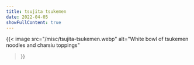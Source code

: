 ```yaml
---
title: tsujita tsukemen
date: 2022-04-05
showFullContent: true
---
```


{{<
  image
  src="/misc/tsujita-tsukemen.webp"
  alt="White bowl of tsukemen noodles and charsiu toppings"
>}}